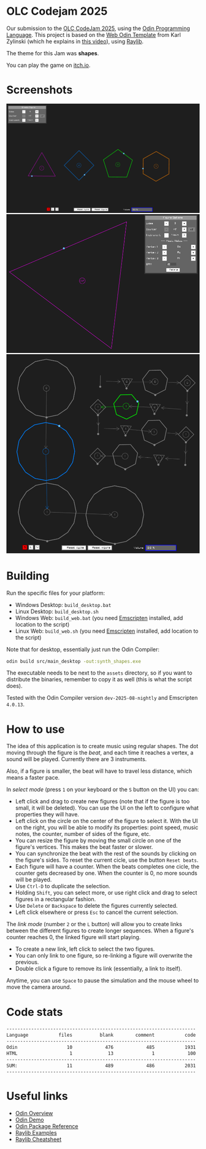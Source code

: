 # OLC Codejam 2025

Our submission to the [OLC CodeJam 2025], using the [Odin Programming Language].
This project is based on the [Web Odin Template] from Karl Zylinski (which he
explains in [this video]), using [Raylib].

The theme for this Jam was **shapes**.

You can play the game on [itch.io].

# Screenshots

![](img/cover.png)
![](img/image.png)
![](img/image2.png)

# Building

Run the specific files for your platform:

- Windows Desktop: `build_desktop.bat`
- Linux Desktop: `build_desktop.sh`
- Windows Web: `build_web.bat` (you need [Emscripten] installed, add location to the script)
- Linux Web: `build_web.sh` (you need [Emscripten] installed, add location to the script)

Note that for desktop, essentially just run the Odin Compiler:

```bash
odin build src/main_desktop -out:synth_shapes.exe

```

The executable needs to be next to the `assets` directory, so if you want to
distribute the binaries, remember to copy it as well (this is what the script
does).

Tested with the Odin Compiler version `dev-2025-08-nightly` and Emscripten
`4.0.13`.

# How to use

The idea of this application is to create music using regular shapes.
The dot moving through the figure is the _beat_, and each time it reaches a
vertex, a sound will be played. Currently there are 3 instruments.

Also, if a figure is smaller, the beat will have to travel less distance, which
means a faster pace.

In _select mode_ (press `1` on your keyboard or the `S` button on the UI) you
can:

-   Left click and drag to create new figures (note that if the figure is too
    small, it will be deleted). You can use the UI on the left to configure what
    properties they will have.
-   Left click on the circle on the center of the figure to select it. With the
    UI on the right, you will be able to modify its properties: point speed,
    music notes, the counter, number of sides of the figure, etc.
-   You can resize the figure by moving the small circle on one of the figure's
    vertices. This makes the beat faster or slower.
-   You can synchronize the beat with the rest of the sounds by clicking on the
    figure's sides. To reset the current cicle, use the button `Reset beats`.
-   Each figure will have a counter. When the beats completes one cicle, the
    counter gets decreased by one. When the counter is 0, no more sounds will be
    played.
-   Use `Ctrl-D` to duplicate the selection.
-   Holding `Shift`, you can select more, or use right click and drag to select
    figures in a rectangular fashion.
-   Use `Delete` or `Backspace` to delete the figures currently selected.
-   Left click elsewhere or press `Esc` to cancel the current selection.

The _link mode_ (number `2` or the `L` button) will allow you to create links
between the different figures to create longer sequences. When a figure's
counter reaches 0, the linked figure will start playing.

-   To create a new link, left click to select the two figures.
-   You can only link to one figure, so re-linking a figure will overwrite the
    previous.
-   Double click a figure to remove its link (essentially, a link to itself).

Anytime, you can use `Space` to pause the simulation and the mouse wheel to move
the camera around.

# Code stats

    ---------------------------------------------------------------------
    Language           files          blank        comment           code
    ---------------------------------------------------------------------
    Odin                  10            476            485           1931
    HTML                   1             13              1            100
    ---------------------------------------------------------------------
    SUM:                  11            489            486           2031
    ---------------------------------------------------------------------

# Useful links

- [Odin Overview](https://odin-lang.org/docs/overview/)
- [Odin Demo](https://github.com/odin-lang/Odin/blob/master/examples/demo/demo.odin)
- [Odin Package Reference](https://pkg.odin-lang.org/)
- [Raylib Examples](https://www.raylib.com/examples.html)
- [Raylib Cheatsheet](https://www.raylib.com/cheatsheet/cheatsheet.html)

[Emscripten]: https://emscripten.org/
[OLC CodeJam 2025]: https://itch.io/jam/olc-codejam-2025
[Odin Programming Language]: https://odin-lang.org/
[Web Odin Template]: https://github.com/karl-zylinski/odin-raylib-web
[this video]: https://youtu.be/WhRIjmHS-Og
[Raylib]: https://www.raylib.com/
[itch.io]: https://magnoelmagnifico.itch.io/synth-shapes
